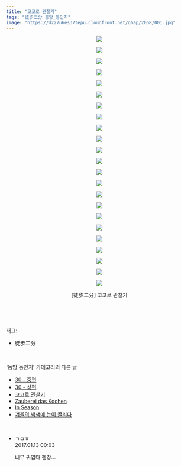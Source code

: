 ```yaml
---
title: "코코로 관찰기"
tags: "徒歩二分 동방_동인지"
image: "https://d227u6es37tepu.cloudfront.net/ghap/2058/001.jpg"
---
```

<div class="article">
<p style="text-align: center; clear: none; float: none;"><img src="{{ site.imgserver6 }}/ghap/2058/001.jpg"/></p>
<p style="text-align: center; clear: none; float: none;"><img src="{{ site.imgserver6 }}/ghap/2058/002.jpg"/></p>
<p style="text-align: center; clear: none; float: none;"><img src="{{ site.imgserver6 }}/ghap/2058/003.jpg"/></p>
<p style="text-align: center; clear: none; float: none;"><img src="{{ site.imgserver6 }}/ghap/2058/004.jpg"/></p>
<p style="text-align: center; clear: none; float: none;"><img src="{{ site.imgserver6 }}/ghap/2058/005.jpg"/></p>
<p style="text-align: center; clear: none; float: none;"><img src="{{ site.imgserver6 }}/ghap/2058/006.jpg"/></p>
<p style="text-align: center; clear: none; float: none;"><img src="{{ site.imgserver6 }}/ghap/2058/007.jpg"/></p>
<p style="text-align: center; clear: none; float: none;"><img src="{{ site.imgserver6 }}/ghap/2058/008.jpg"/></p>
<p style="text-align: center; clear: none; float: none;"><img src="{{ site.imgserver6 }}/ghap/2058/009.jpg"/></p>
<p style="text-align: center; clear: none; float: none;"><img src="{{ site.imgserver6 }}/ghap/2058/010.jpg"/></p>
<p style="text-align: center; clear: none; float: none;"><img src="{{ site.imgserver6 }}/ghap/2058/011.jpg"/></p>
<p style="text-align: center; clear: none; float: none;"><img src="{{ site.imgserver6 }}/ghap/2058/012.jpg"/></p>
<p style="text-align: center; clear: none; float: none;"><img src="{{ site.imgserver6 }}/ghap/2058/013.jpg"/></p>
<p style="text-align: center; clear: none; float: none;"><img src="{{ site.imgserver6 }}/ghap/2058/014.jpg"/></p>
<p style="text-align: center; clear: none; float: none;"><img src="{{ site.imgserver6 }}/ghap/2058/015.jpg"/></p>
<p style="text-align: center; clear: none; float: none;"><img src="{{ site.imgserver6 }}/ghap/2058/016.jpg"/></p>
<p style="text-align: center; clear: none; float: none;"><img src="{{ site.imgserver6 }}/ghap/2058/017.jpg"/></p>
<p style="text-align: center; clear: none; float: none;"><img src="{{ site.imgserver6 }}/ghap/2058/018.jpg"/></p>
<p style="text-align: center; clear: none; float: none;"><img src="{{ site.imgserver6 }}/ghap/2058/019.jpg"/></p>
<p style="text-align: center; clear: none; float: none;"><img src="{{ site.imgserver6 }}/ghap/2058/020.jpg"/></p>
<p style="text-align: center; clear: none; float: none;"><img src="{{ site.imgserver6 }}/ghap/2058/021.jpg"/></p>
<p style="text-align: center; clear: none; float: none;"><img src="{{ site.imgserver6 }}/ghap/2058/022.jpg"/></p>
<p style="text-align: center; clear: none; float: none;"><img src="{{ site.imgserver6 }}/ghap/2058/023.jpg"/></p>
<p style="text-align: center; clear: none; float: none;">[徒歩二分] 코코로 관찰기</p>
<p><br/></p>
</div><br/>
<div class="tagTrail">
<p>태그: </p>
<ul>
<li>徒歩二分</li>
</ul>
</div><br/>
<div class="another">
<p>'동방 동인지' 카테고리의 다른 글</p>
<ul>
<li><a href="/ghap_2060">30 - 중편</a></li>
<li><a href="/ghap_2059">30 - 상편</a></li>
<li><a href="/ghap_2058">코코로 관찰기</a></li>
<li><a href="/ghap_2057">Zauberei das Kochen</a></li>
<li><a href="/ghap_2056">In Season</a></li>
<li><a href="/ghap_2055">겨울의 백색에 눈이 끌리다</a></li>
</ul>
</div><br/>
<div class="cb_module cb_fluid">
<div class="cb_wrt cb_profile">
<div class="comment">
<ul>
<li class="cb_thumb_off" id="comment14890393">
<div class="cb_comment_area">
<div class="cb_info_area">
<div class="cb_section">
<span class="cb_nick_name">ㄱㅁㅎ</span>
</div>
<div class="cb_section">
<span class="cb_date">2017.01.13 00:03 </span>
</div>
</div>
<div class="cb_dsc_comment">
<p class="cb_dsc">
											너무 귀엽다 젠장...
										</p>
</div>
</div></li>
</ul>
</div>
</div><!-- commentList close -->
</div><br/>
